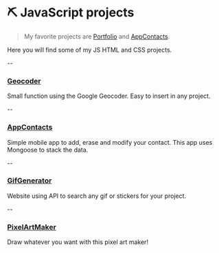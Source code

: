 # :pick: JavaScript projects

> My favorite projects are [Portfolio](https://github.com/Copp31/Portfolio) and [AppContacts](https://github.com/Copp31/Coding/tree/main/JavaScript/appContacts).

Here you will find some of my JS HTML and CSS projects. 

-- 

### [Geocoder](https://github.com/Copp31/Coding/tree/main/JavaScript/GeoCoderGoogle) 

Small function using the Google Geocoder. Easy to insert in any project.

--

### [AppContacts](https://github.com/Copp31/Coding/tree/main/JavaScript/appContacts) 

Simple mobile app to add, erase and modify your contact. This app uses Mongoose to stack the data.

--

### [GifGenerator](https://github.com/Copp31/Coding/tree/main/JavaScript/gifGenerator) 

Website using API to search any gif or stickers for your project.

-- 

### [PixelArtMaker](https://github.com/Copp31/Coding/tree/main/JavaScript/pixelArtMaker) 

Draw whatever you want with this pixel art maker!
